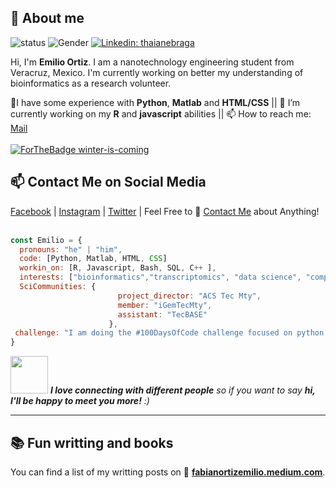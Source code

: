 ## 👋 About me

<!--https://user-images.githubusercontent.com/5713670/87202985-820dcb80-c2b6-11ea-9f56-7ec461c497c3.gif-->

![status](https://img.shields.io/badge/status-up-brightgreen) ![Gender](https://img.shields.io/badge/gender-%F0%9F%A4%B5-lightgrey) [![Linkedin: thaianebraga](https://img.shields.io/badge/-emilio_ortz-blue?style=flat-square&logo=Linkedin&logoColor=white&link=https://www.linkedin.com/in/thaianebraga/)](https://www.linkedin.com/in/emilio-fabian-ortiz/)



Hi, I'm **Emilio Ortiz**. I am a nanotechnology engineering student from Veracruz, Mexico. I'm currently working on better my understanding of bioinformatics as a research volunteer.  

🌱I have some experience with **Python**, **Matlab** and **HTML/CSS** || 🔭 I’m currently working on my **R** and **javascript** abilities || 📫 How to reach me: [Mail](A01733915@itesm.mx) 
<br>
<br>
 [![ForTheBadge winter-is-coming](http://ForTheBadge.com/images/badges/winter-is-coming.svg)](http://ForTheBadge.com)
## 📫 Contact Me on Social Media

[Facebook](https://www.facebook.com/people/Emilio-Fabian-Hdz-Ortiz/100007285271339/) | [Instagram](https://www.instagram.com/nano.milo/) | [Twitter](https://twitter.com/fabian_ortiz_em) | Feel Free to 💬 [Contact Me](A01733915@itesm.mx) about Anything!
<br>
<br>
```javascript
const Emilio = {
  pronouns: "he" | "him",
  code: [Python, Matlab, HTML, CSS]
  workin_on: [R, Javascript, Bash, SQL, C++ ],
  interests: ["bioinformatics","transcriptomics", "data science", "computational chemistry"],
  SciCommunities: {
                        project_director: "ACS Tec Mty",
                        member: "iGemTecMty",
                        assistant: "TecBASE"
                      },
 challenge: "I am doing the #100DaysOfCode challenge focused on python and R"
}
```

<img src="https://media.giphy.com/media/LnQjpWaON8nhr21vNW/giphy.gif" width="60"> <em><b>I love connecting with different people</b> so if you want to say <b>hi, I'll be happy to meet you more!</b> :)</em>

---
## 📚 Fun writting and books 

You can find a list of my writting posts on 📖 **[fabianortizemilio.medium.com](https://fabianortizemilio.medium.com/)**.
